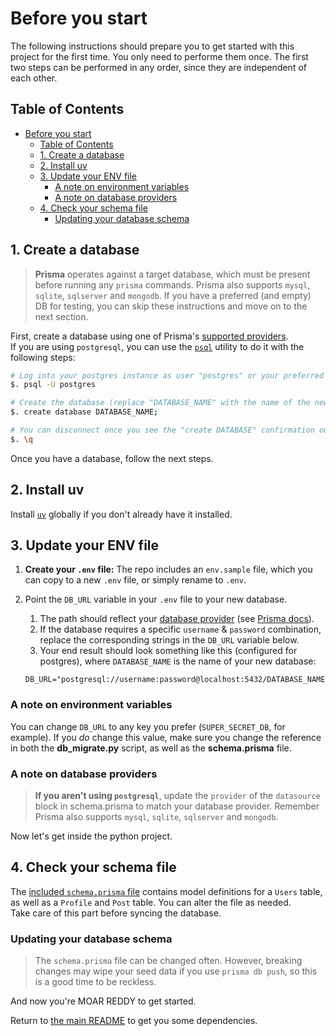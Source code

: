 # Before you start

The following instructions should prepare you to get started with this project for the first time. You only need to performe them once. The first two steps can be performed in any order, since they are independent of each other.

## Table of Contents

- [Before you start](#before-you-start)
  - [Table of Contents](#table-of-contents)
  - [1. Create a database](#1-create-a-database)
  - [2. Install uv](#2-install-uv)
  - [3. Update your ENV file](#3-update-your-env-file)
    - [A note on environment variables](#a-note-on-environment-variables)
    - [A note on database providers](#a-note-on-database-providers)
  - [4. Check your schema file](#4-check-your-schema-file)
    - [Updating your database schema](#updating-your-database-schema)

## 1. Create a database

> **Prisma** operates against a target database, which must be present before running any `prisma` commands. Prisma also supports `mysql`, `sqlite`, `sqlserver` and `mongodb`. If you have a preferred (and empty) DB for testing, you can skip these instructions and move on to the next section.

First, create a database using one of Prisma's [supported providers](https://www.prisma.io/docs/pulse#supported-databases-and-providers).\
If you are using `postgresql`, you can use the [`psql`](https://www.postgresguide.com/utilities/psql/) utility to do it with the following steps:

```bash
# Log into your postgres instance as user "postgres" or your preferred superuser:
$. psql -U postgres

# Create the database (replace "DATABASE_NAME" with the name of the new database):
$. create database DATABASE_NAME;

# You can disconnect once you see the "create DATABASE" confirmation output with:
$. \q
```

Once you have a database, follow the next steps.

## 2. Install uv

Install [`uv`](https://docs.astral.sh/uv/) globally if you don't already have it installed.

## 3. Update your ENV file

1. **Create your `.env` file:** The repo includes an `env.sample` file, which you can copy to a new `.env` file, or simply rename to `.env`.
2. Point the `DB_URL` variable in your `.env` file to your new database.
   1. The path should reflect your [database provider](#a-note-on-database-providers) (see [Prisma docs](https://www.prisma.io/docs/pulse#supported-databases-and-providers)).
   2. If the database requires a specific `username` & `password` combination, replace the corresponding strings in the `DB_URL` variable below.
   3. Your end result should look something like this (configured for postgres), where `DATABASE_NAME` is the name of your new database:

   ```dotenv
   DB_URL="postgresql://username:password@localhost:5432/DATABASE_NAME"
   ```

### A note on environment variables

You can change `DB_URL` to any key you prefer (`SUPER_SECRET_DB`, for example). If you *do* change this value, make sure you change the reference in both the **db_migrate.py** script, as well as the **schema.prisma** file.

### A note on database providers

> **If you aren't using `postgresql`**, update the `provider` of the `datasource` block in schema.prisma to match your database provider. Remember Prisma also supports `mysql`, `sqlite`, `sqlserver` and `mongodb`.

Now let's get inside the python project.

## 4. Check your schema file

   The [included `schema.prisma` file](./prisma/schema.prisma) contains model definitions for a `Users` table, as well as a `Profile` and `Post` table. You can alter the file as needed.\
   Take care of this part before syncing the database.

### Updating your database schema

   > The `schema.prisma` file can be changed often. However, breaking changes may wipe your seed data if you use `prisma db push`, so this is a good time to be reckless.

And now you're MOAR REDDY to get started.

Return to [the main README](./README.md#development) to get you some dependencies.

